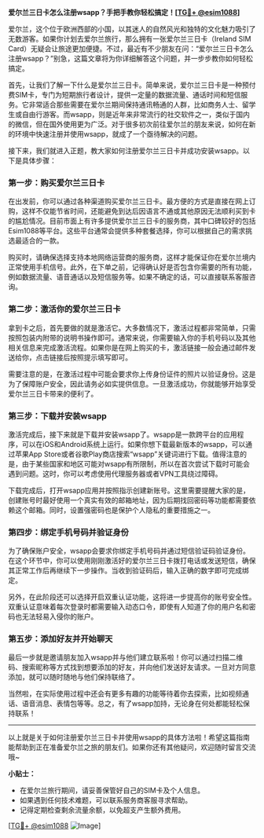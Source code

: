 **爱尔兰三日卡怎么注册wsapp？手把手教你轻松搞定！[[TG💪+ @esim1088](https://t.me/s/esim1088)]**

爱尔兰，这个位于欧洲西部的小国，以其迷人的自然风光和独特的文化魅力吸引了无数游客。如果你计划去爱尔兰旅行，那么拥有一张爱尔兰三日卡（Ireland SIM Card）无疑会让旅途更加便捷。不过，最近有不少朋友在问：“爱尔兰三日卡怎么注册wsapp？”别急，这篇文章将为你详细解答这个问题，并一步步教你如何轻松搞定。

首先，让我们了解一下什么是爱尔兰三日卡。简单来说，爱尔兰三日卡是一种预付费SIM卡，专门为短期旅行者设计，提供一定量的数据流量、通话时间和短信服务。它非常适合那些需要在爱尔兰期间保持通讯畅通的人群，比如商务人士、留学生或自由行游客。而wsapp，则是近年来非常流行的社交软件之一，类似于国内的微信，但在国外使用更为广泛。对于很多初次前往爱尔兰的朋友来说，如何在新的环境中快速注册并使用wsapp，就成了一个亟待解决的问题。

接下来，我们就进入正题，教大家如何注册爱尔兰三日卡并成功安装wsapp。以下是具体步骤：

### 第一步：购买爱尔兰三日卡

在出发前，你可以通过各种渠道购买爱尔兰三日卡。最方便的方式是直接在网上订购，这样不仅能节省时间，还能避免到达后因语言不通或其他原因无法顺利买到卡的尴尬情况。目前市面上有许多提供爱尔兰三日卡的服务商，其中口碑较好的包括Esim1088等平台。这些平台通常会提供多种套餐选择，你可以根据自己的需求挑选最适合的一款。

购买时，请确保选择支持本地网络运营商的服务商，这样才能保证你在爱尔兰境内正常使用手机信号。此外，在下单之前，记得确认好是否包含你需要的所有功能，例如数据流量、语音通话以及短信服务等。如果不确定的话，可以直接联系客服咨询。

### 第二步：激活你的爱尔兰三日卡

拿到卡之后，首先要做的就是激活它。大多数情况下，激活过程都非常简单，只需按照包装内附带的说明书操作即可。通常来说，你需要输入你的手机号码以及其他相关信息来完成激活流程。如果你是在网上购买的卡，激活链接一般会通过邮件发送给你，点击链接后按照提示填写即可。

需要注意的是，在激活过程中可能会要求你上传身份证件的照片以验证身份。这是为了保障账户安全，因此请务必如实提供信息。一旦激活成功，你就能够开始享受爱尔兰三日卡带来的便利了。

### 第三步：下载并安装wsapp

激活完成后，接下来就是下载并安装wsapp了。wsapp是一款跨平台的应用程序，可以在iOS和Android系统上运行。如果你想下载最新版本的wsapp，可以通过苹果App Store或者谷歌Play商店搜索“wsapp”关键词进行下载。值得注意的是，由于某些国家和地区可能对wsapp有所限制，所以在首次尝试下载时可能会遇到问题。这时，你可以考虑使用代理服务器或者VPN工具绕过障碍。

下载完成后，打开wsapp应用并按照指示创建新账号。这里需要提醒大家的是，创建账号时最好使用一个真实有效的邮箱地址，因为后期找回密码等功能都需要依赖这个邮箱。同时，设置强密码也是保护个人隐私的重要措施之一。

### 第四步：绑定手机号码并验证身份

为了确保账户安全，wsapp会要求你绑定手机号码并通过短信验证码验证身份。在这个环节中，你可以使用刚刚激活好的爱尔兰三日卡拨打电话或发送短信，确保其正常工作后再继续下一步操作。当收到验证码后，输入正确的数字即可完成绑定。

另外，在此阶段还可以选择开启双重认证功能，这将进一步提高你的账号安全性。双重认证意味着每次登录时都需要输入动态口令，即使有人知道了你的用户名和密码也无法轻易入侵你的账户。

### 第五步：添加好友并开始聊天

最后一步就是邀请朋友加入wsapp并与他们建立联系啦！你可以通过扫描二维码、搜索昵称等方式找到想要添加的好友，并向他们发送好友请求。一旦对方同意添加，就可以随时随地与他们保持联络了。

当然啦，在实际使用过程中还会有更多有趣的功能等待着你去探索，比如视频通话、语音消息、表情包等等。总之，有了wsapp加持，无论身在何处都能轻松保持联系！

---

以上就是关于如何注册爱尔兰三日卡并使用wsapp的具体方法啦！希望这篇指南能帮助到正在准备爱尔兰之旅的朋友们。如果你还有其他疑问，欢迎随时留言交流哦~

**小贴士：**
- 在爱尔兰旅行期间，请妥善保管好自己的SIM卡及个人信息。
- 如果遇到任何技术难题，可以联系服务商客服寻求帮助。
- 记得定期检查剩余流量余额，以免超支产生额外费用。

[[TG💪+ @esim1088](https://t.me/s/esim1088) ![Image](https://i.postimg.cc/4NQfJmqS/Snipaste-2025-05-13-00-14-12.png)]